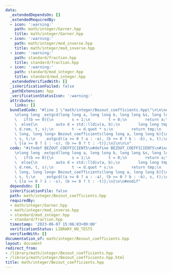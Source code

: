 ```yaml
---
data:
  _extendedDependsOn: []
  _extendedRequiredBy:
  - icon: ':warning:'
    path: math/integer/Garner.hpp
    title: math/integer/Garner.hpp
  - icon: ':warning:'
    path: math/integer/mod_inverse.hpp
    title: math/integer/mod_inverse.hpp
  - icon: ':warning:'
    path: standard/fraction.hpp
    title: standard/fraction.hpp
  - icon: ':warning:'
    path: standard/mod_integer.hpp
    title: standard/mod_integer.hpp
  _extendedVerifiedWith: []
  _isVerificationFailed: false
  _pathExtension: hpp
  _verificationStatusIcon: ':warning:'
  attributes:
    links: []
  bundledCode: "#line 1 \"math/integer/Bezout_coefficients.hpp\"\n\n\n#include <utility>\n\
    \nlong long _extgcd(long long a, long long b, long long &s, long long &t){\n \
    \   if(b == 0){\n        s = 1;\n        t = 0;\n        return a;\n    }\n  \
    \  else{\n        auto d = std::lldiv(a, b);\n        long long tmp = _extgcd(b,\
    \ d.rem, t, s);\n        t -= d.quot * s;\n        return tmp;\n    }\n}\n\nstd::pair<long\
    \ long, long long> Bezout_coefficients(long long a, long long b){\n    long long\
    \ s, t;\n    _extgcd((a >= 0 ? a : -a), (b >= 0 ? b : -b), s, t);\n    return\
    \ {(a >= 0 ? s : -s), (b >= 0 ? t : -t)};\n}\n\n\n"
  code: "#ifndef BEZOUT_COEFFICIENTS\n#define BEZOUT_COEFFICIENTS\n#include <utility>\n\
    \nlong long _extgcd(long long a, long long b, long long &s, long long &t){\n \
    \   if(b == 0){\n        s = 1;\n        t = 0;\n        return a;\n    }\n  \
    \  else{\n        auto d = std::lldiv(a, b);\n        long long tmp = _extgcd(b,\
    \ d.rem, t, s);\n        t -= d.quot * s;\n        return tmp;\n    }\n}\n\nstd::pair<long\
    \ long, long long> Bezout_coefficients(long long a, long long b){\n    long long\
    \ s, t;\n    _extgcd((a >= 0 ? a : -a), (b >= 0 ? b : -b), s, t);\n    return\
    \ {(a >= 0 ? s : -s), (b >= 0 ? t : -t)};\n}\n\n#endif"
  dependsOn: []
  isVerificationFile: false
  path: math/integer/Bezout_coefficients.hpp
  requiredBy:
  - math/integer/Garner.hpp
  - math/integer/mod_inverse.hpp
  - standard/mod_integer.hpp
  - standard/fraction.hpp
  timestamp: '2023-06-07 15:06:03+09:00'
  verificationStatus: LIBRARY_NO_TESTS
  verifiedWith: []
documentation_of: math/integer/Bezout_coefficients.hpp
layout: document
redirect_from:
- /library/math/integer/Bezout_coefficients.hpp
- /library/math/integer/Bezout_coefficients.hpp.html
title: math/integer/Bezout_coefficients.hpp
---
```

